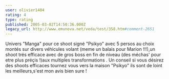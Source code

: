 ```yaml
---
user: olivier1404
rating: 4
type: rating
published: 2005-03-02T14:50:36.000Z
legacy_url: http://www.emunova.net/veda/test/358.htm#comment-2651
---
```

Univers "Manga" pour ce shoot signé "Psikyo" avec 5 persos au choix montés sur divers véhicules volant (meme un balais pour Marion !!!),un shoot trés efficace avec de gros boss en fin de niveau (des méchas' pour etre plus préçis !)aux multiples transformations .
Un conseil si vous désirez des shoots efficaces tournez vous vers la maison "Psikyo" ils sont de loint les meilleurs,s'est mon avis bien sure !